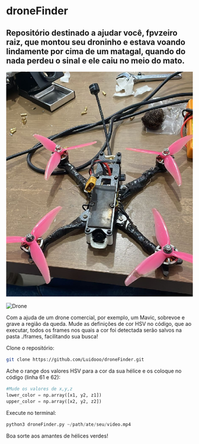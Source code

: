 # droneFinder

## Repositório destinado a ajudar você, fpvzeiro raiz, que montou seu droninho e estava voando lindamente por cima de um matagal, quando do nada perdeu o sinal e ele caiu no meio do mato.

![Drone](./img/Drone.png)

<img src="https://github.com/Luidoo/droneFinder/img/Drone.png" alt="Drone" width="400" height="300">


Com a ajuda de um drone comercial, por exemplo, um Mavic, sobrevoe e grave a região da queda. Mude as definições de cor HSV no código, que ao executar, todos os frames nos quais a cor foi detectada serão salvos na pasta ./frames, facilitando sua busca!


Clone o repositório:
```bash
git clone https://github.com/Luidooo/droneFinder.git
```
Ache o range dos valores HSV para a cor da sua hélice e os coloque no código (linha 61 e 62):

```python
#Mude os valores de x,y,z
lower_color = np.array([x1, y2, z1]) 
upper_color = np.array([x2, y2, z2])
```
Execute no terminal:
```python
python3 droneFinder.py ~/path/ate/seu/video.mp4
```
Boa sorte aos amantes de hélices verdes!

